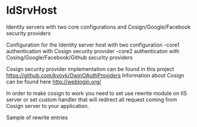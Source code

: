 # IdSrvHost
Identity servers with two core configurations and Cosign/Google/Facebook security providers

Configuration for the Identity server host with two configuration
  -core1 authentication with Cosign security provider
  -core2 authenticaton with Cosing/Google/Facebook/Github security providers
  
  Cosign security provider implementation can be found in this project https://github.com/kvoyk/OwinOAuthProviders
  Information about Cosign can be found here http://weblogin.org/
  
  In order to make cosign to work you need to set use rewrite module on IIS server or set custom handler that will redirect all request coming
  from Cosign server to your application.
    
    
  Sample of rewrite entries
  <rewrite>
    <rules>
        <clear />
        <rule name="Cosign-RedirectCore1" enabled="true" stopProcessing="true">
            <match url="cosign/valid?" negate="false" />
            <conditions logicalGrouping="MatchAll" trackAllCaptures="false">
                <add input="{QUERY_STRING}" pattern="core=core1" />
            </conditions>
            <action type="Redirect" url="https://yourserver/host/path/signin-cosign" redirectType="SeeOther" />
        </rule>
        <rule name="Cosign-RedirectCore2" enabled="true" stopProcessing="true">
            <match url="cosign/valid?" negate="false" />
            <conditions logicalGrouping="MatchAll" trackAllCaptures="false">
                <add input="{QUERY_STRING}" pattern="core=core2" />
            </conditions>
            <action type="Redirect" url="https://yourserver/host/path/signin-cosign" redirectType="SeeOther" />
        </rule>
    </rules>
</rewrite>

